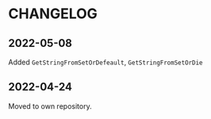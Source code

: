 # CHANGELOG

## 2022-05-08

Added `GetStringFromSetOrDefeault`, `GetStringFromSetOrDie`

## 2022-04-24

Moved to own repository.